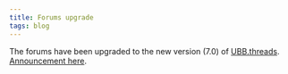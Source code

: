 ```yaml
---
title: Forums upgrade
tags: blog
---
```


The forums have been upgraded to the new version (7.0) of [UBB.threads](http://www.ubbcentral.com/). [Announcement here](http://typechecked.net/a/support/forums/ubbthreads.php?ubb=showflat&Number=1053).

